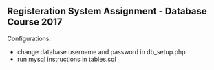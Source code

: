 Registeration System Assignment - Database Course 2017
--------------------------------

Configurations:
- change database username and password in db_setup.php
- run mysql instructions in tables.sql